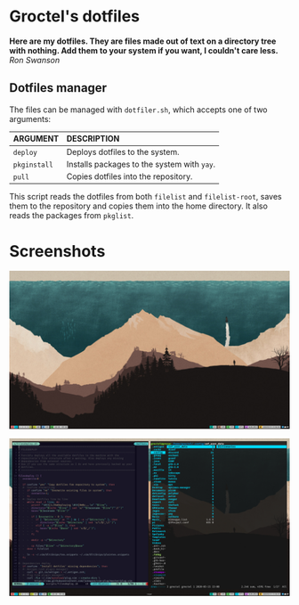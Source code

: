# Groctel's dotfiles

**Here are my dotfiles.
They are files made out of text on a directory tree with nothing.
Add them to your system if you want, I couldn't care less.** *Ron Swanson*

## Dotfiles manager

The files can be managed with `dotfiler.sh`, which accepts one of two arguments:

| ARGUMENT     | DESCRIPTION                                 |
| :----------- | :------------------------------------------ |
| `deploy`     | Deploys dotfiles to the system.             |
| `pkginstall` | Installs packages to the system with `yay`. |
| `pull`       | Copies dotfiles into the repository.        |

This script reads the dotfiles from both `filelist` and `filelist-root`, saves them to the repository and copies them into the home directory.
It also reads the packages from `pkglist`.

# Screenshots

![](screenshots/desktop.jpg)

![](screenshots/vim.jpg)

